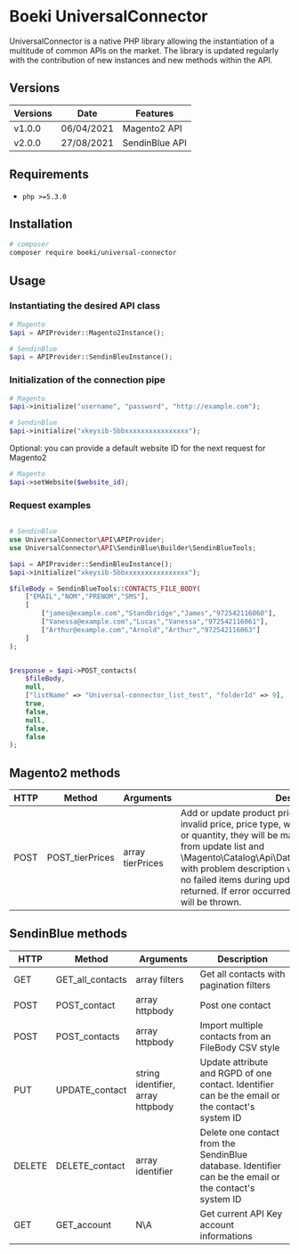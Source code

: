 
# Boeki UniversalConnector

UniversalConnector is a native PHP library allowing the instantiation of a multitude of common APIs on the market. The library is updated regularly with the contribution of new instances and new methods within the API.

## Versions

| Versions | Date | Features |
| --- | --- | --- |
| v1.0.0 | 06/04/2021 | Magento2 API |
| v2.0.0 | 27/08/2021 | SendinBlue API |

## Requirements

- `php >=5.3.0`

## Installation

```bash
# composer
composer require boeki/universal-connector
```

## Usage

### Instantiating the desired API class

```php
# Magento
$api = APIProvider::Magento2Instance();

# SendinBlue
$api = APIProvider::SendinBleuInstance();
```

### Initialization of the connection pipe

```php
# Magento
$api->initialize("username", "password", "http://example.com");

# SendinBlue
$api->initialize("xkeysib-5bbxxxxxxxxxxxxxxxx");
```

Optional: you can provide a default website ID for the next request for Magento2
```php
# Magento
$api->setWebsite($website_id);
```
### Request examples

```php

# SendinBlue
use UniversalConnector\API\APIProvider;
use UniversalConnector\API\SendinBlue\Builder\SendinBlueTools;

$api = APIProvider::SendinBleuInstance();
$api->initialize("xkeysib-5bbxxxxxxxxxxxxxxxx");

$fileBody = SendinBlueTools::CONTACTS_FILE_BODY(
	["EMAIL","NOM","PRENOM","SMS"],
	[
		["james@example.com","Standbridge","James","972542116060"],
		["Vanessa@example.com","Lucas","Vanessa","972542116061"],
		["Arthur@example.com","Arnold","Arthur","972542116063"]
	]
);


$response = $api->POST_contacts(
	$fileBody, 
	null, 
	["listName" => "Universal-connector_list_test", "folderId" => 9],
	true, 
	false, 
	null, 
	false, 
	false
);
```


## Magento2 methods

| HTTP | Method | Arguments | Description |
| --- | --- | --- | --- | 
| POST | POST_tierPrices | array tierPrices | Add or update product prices. If any items will have invalid price, price type, website id, sku, customer group or quantity, they will be marked as failed and excluded from update list and \Magento\Catalog\Api\Data\PriceUpdateResultInterface[] with problem description will be returned. If there were no failed items during update empty array will be returned. If error occurred during the update exception will be thrown. |

## SendinBlue methods

| HTTP | Method | Arguments | Description |
| --- | --- | --- | --- | 
| GET | GET_all_contacts | array filters | Get all contacts with pagination filters |
| POST | POST_contact | array httpbody | Post one contact |
| POST | POST_contacts | array httpbody | Import multiple contacts from an FileBody CSV style |
| PUT | UPDATE_contact | string identifier, array httpbody | Update attribute and RGPD of one contact. Identifier can be the email or the contact's system ID |
| DELETE | DELETE_contact | array identifier | Delete one contact from the SendinBlue database. Identifier can be the email or the contact's system ID |
| GET | GET_account | N\A | Get current API Key account informations |
